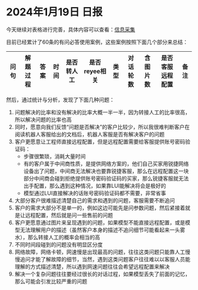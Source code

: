 # 2024年1月19日 日报

今天继续对表格进行完善，具体内容可以查看：[信息采集](https://hi3kn6z5124.feishu.cn/wiki/DRMlwZC9xipYFSkJsAqcvlsMnwd?from=from_copylink)

目前已经累计了60条的有问必答使用案例，这些案例按照下面几个部分来总结：

| 问句 | 解题过程 | 答案 | 时间 | 是否转人工 | 是否reyee相关 | 类型 | 对话轮数 | 含图片数 | 是否客服远程配置 | 备注 |
| ---- | -------- | ---- | ---- | ---------- | ------------- | ---- | -------- | -------- | ---------------- | ---- |

然后，通过统计与分析，发现了下面几种问题：

1. 问题解决的比率和没有解决的比率大概一半一半，因为转接人工的比率很高，所以解决问题的比率也高
2. 同时，愿意向我们反馈“问题是否解决”的客户比较少，所以我很难判断客户在阅读机器人客服给出的文档后，机器人客服是否有解决客户的问题
3. 客户更愿意让工程师直接远程配置，但是远程配置需要给客服提供账号密码验证码：
   - 步骤很繁琐，消耗大量时间
   - 有的客户属于中间商性质，是提供网络方案的，他们自己买家用锐捷网络设备出了问题，中间商无法解决也要靠锐捷客服，那么在远程配置这一块部分中间商会碰到拒绝提供账号密码验证码的买家，那么锐捷客服就无法出手配置，那么遇到这种情况，如果靠LUI能解决将会是极好的
   - 模型通过LUI直接解决的话账号密码验证码都不需要，非常省事
4. 大部分客户很难描述清楚自己的需求和遇到的问题，客服需要不断追问
5. 客户的需求大部分不是单一的，例如这边可能先是问参数问题，然后紧接着就是让远程配置，然后就是问一些售前的问题
6. 客户更愿意通过图片来呈现遇到的问题，如果模型不能直接远程配置，或是模型无法理解用户的描述（虽然客户本身的描述不追问细节可能看起来一头雾水），那么转接人工的概率会相当的高
7. 不同时间段碰到的问题没有明显区分度
8. 网络故障，网络卡顿，网速慢是出现最高的问题，往往这类问题只能靠人工慢慢追问才能了解故障的细节，当然，遇到这类问题客户往往难以以客服人员能理解的方式描述清楚，所以遇到网速问题往往会希望远程配置来解决
9. 解决一个复杂问题往往要经过很长的对话过程，如果模型丢失了前面的记忆，那么可能会引发比较严重的问题

